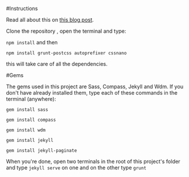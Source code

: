 #Instructions

Read all about this on [this blog post](http://valeriopierbattista.com/blog/jekyll-and-grunt-boilerplate/ "Jekyll and Grunt Boilerplate").

Clone the repository , open the terminal and type:

`npm install` and then

`npm install grunt-postcss autoprefixer cssnano` 

this will take care of all the dependencies.

#Gems

The gems used in this project are Sass, Compass, Jekyll and Wdm. If you don't have already installed them, type each of these commands in the terminal (anywhere):

`gem install sass` 

`gem install compass` 

`gem install wdm`

`gem install jekyll`  

`gem install jekyll-paginate` 


When you're done, open two terminals in the root of this project's folder and type `jekyll serve` on one and on the other type `grunt`